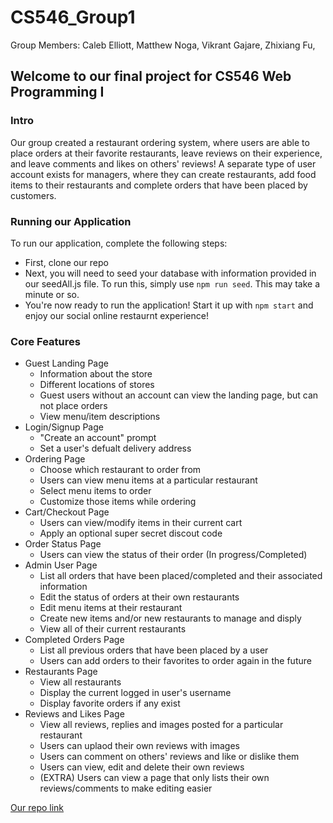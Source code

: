 
# CS546_Group1

Group Members:
Caleb Elliott, 
Matthew Noga, 
Vikrant Gajare, 
Zhixiang Fu, 

## Welcome to our final project for CS546 Web Programming I

### Intro

Our group created a restaurant ordering system, where users are able to place orders at their favorite restaurants, leave reviews on their experience, and leave comments and likes on others' reviews! A separate type of user account exists for managers, where they can create restaurants, add food items to their restaurants and complete orders that have been placed by customers.

### Running our Application

To run our application, complete the following steps:

* First, clone our repo
* Next, you will need to seed your database with information provided in our seedAll.js file. To run this, simply use `npm run seed`. This may take a minute or so.
* You're now ready to run the application! Start it up with `npm start` and enjoy our social online restaurnt experience!

### Core Features

* Guest Landing Page
  * Information about the store
  * Different locations of stores
  * Guest users without an account can view the landing page, but can not place orders
  * View menu/item descriptions
* Login/Signup Page
  * "Create an account" prompt
  * Set a user's defualt delivery address
* Ordering Page
  * Choose which restaurant to order from
  * Users can view menu items at a particular restaurant
  * Select menu items to order
  * Customize those items while ordering
* Cart/Checkout Page
  * Users can view/modify items in their current cart
  * Apply an optional super secret discout code
* Order Status Page
  * Users can view the status of their order (In progress/Completed)
* Admin User Page
  * List all orders that have been placed/completed and their associated information
  * Edit the status of orders at their own restaurants
  * Edit menu items at their restaurant
  * Create new items and/or new restaurants to manage and disply
  * View all of their current restaurants
* Completed Orders Page
  * List all previous orders that have been placed by a user
  * Users can add orders to their favorites to order again in the future
* Restaurants Page
  * View all restaurants
  * Display the current logged in user's username
  * Display favorite orders if any exist
* Reviews and Likes Page
  * View all reviews, replies and images posted for a particular restaurant
  * Users can uplaod their own reviews with images
  * Users can comment on others' reviews and like or dislike them
  * Users can view, edit and delete their own reviews
  * (EXTRA) Users can view a page that only lists their own reviews/comments to make editing easier

[Our repo link](https://github.com/mnoga07/CS546_Group1)
